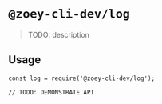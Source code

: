 # `@zoey-cli-dev/log`

> TODO: description

## Usage

```
const log = require('@zoey-cli-dev/log');

// TODO: DEMONSTRATE API
```
